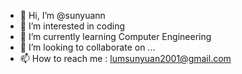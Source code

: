 - 👋 Hi, I’m @sunyuann
- 👀 I’m interested in coding
- 🌱 I’m currently learning Computer Engineering
- 💞️ I’m looking to collaborate on ...
- 📫 How to reach me : lumsunyuan2001@gmail.com

<!---
sunyuann/sunyuann is a ✨ special ✨ repository because its `README.md` (this file) appears on your GitHub profile.
You can click the Preview link to take a look at your changes.
--->
